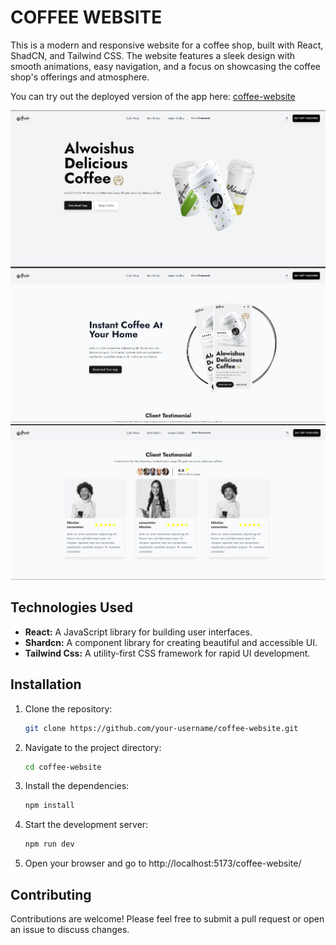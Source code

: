 # COFFEE WEBSITE

This is a modern and responsive website for a coffee shop, built with React, ShadCN, and Tailwind CSS. The website features a sleek design with smooth animations, easy navigation, and a focus on showcasing the coffee shop's offerings and atmosphere.

You can try out the deployed version of the app here: [coffee-website](https://saitejakomirishetty.github.io/cofee-website/)

![Home section](/Images/home.png.png 'Home section')
![body section](/Images/instant.png.png 'Body section')
![testimonial section](/Images/test.png.png 'Testimonial section')

## Technologies Used

-   **React:** A JavaScript library for building user interfaces.
-   **Shardcn:** A component library for creating beautiful and accessible UI.
-   **Tailwind Css:** A utility-first CSS framework for rapid UI development.

## Installation

1. Clone the repository:
    ```bash
    git clone https://github.com/your-username/coffee-website.git
    ```
2. Navigate to the project directory:
    ```bash
    cd coffee-website
    ```
3. Install the dependencies:
    ```bash
    npm install
    ```
4. Start the development server:
    ```bash
    npm run dev
    ```
5. Open your browser and go to http://localhost:5173/coffee-website/

## Contributing

Contributions are welcome! Please feel free to submit a pull request or open an issue to discuss changes.
